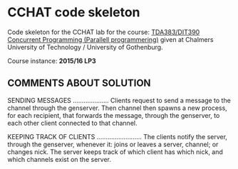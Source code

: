 # CCHAT code skeleton

Code skeleton for the CCHAT lab
for the course: [TDA383/DIT390 Concurrent Programming (Parallell programmering)](http://www.cse.chalmers.se/edu/year/2015/course/TDA383/)
given at Chalmers University of Technology / University of Gothenburg.

Course instance: **2015/16 LP3**







COMMENTS ABOUT SOLUTION
-------------------------------

SENDING MESSAGES
....................
Clients request to send a message to the channel through the genserver.
Then channel then spawns a new process, for each recipient, that forwards the message, through the genserver, to each other client connected to that channel.

KEEPING TRACK OF CLIENTS
.........................
The clients notify the server, through the genserver, whenever it: joins or leaves a server, channel; or changes nick. 
The server keeps track of which client has which nick, and which channels exist on the server.

